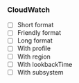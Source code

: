 ### CloudWatch

* [ ] Short format
* [ ] Friendly format
* [ ] Long format
* [ ] With profile
* [ ] With region
* [ ] With lookbackTime
* [ ] With subsystem
